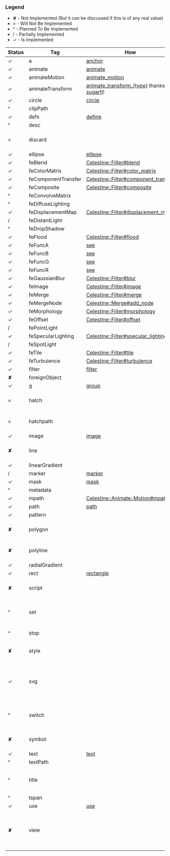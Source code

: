 ### Legend
 * ✘ - Not Implemented (But it can be discussed if this is of any real value)
 * = - Will Not Be Implemented
 * ^ - Planned To Be Implemented
 * / - Partially Implemented
 * ✓ - Is Implemented 

| Status | Tag | How  | Notes | 
|--------|-----|------|-------|
| ✓ | a | [anchor](https://docs.celestine.dev/Celestine/Meta/Context.html#anchor(define=false,&block:Celestine::Anchor-%3ECelestine::Anchor):Celestine::Anchor-instance-method)||
| ✓ | animate |[animate](https://docs.celestine.dev/Celestine/Modules/Animate.html#animate(&block:Proc(Celestine::Animate,Nil))-instance-method)||
| ✓ | animateMotion |[animate_motion](https://docs.celestine.dev/Celestine/Modules/Animate/Motion.html#animate_motion(&block:Celestine::Animate::Motion-%3ECelestine::Animate::Motion)-instance-method)||
| ✓ | animateTransform |[animate_transform_{type}](https://docs.celestine.dev/Celestine/Modules/Animate/Transform.html) thanks [sugarfi](https://github.com/sugarfi)!||
| ✓ | circle |[circle](https://docs.celestine.dev/Celestine/Meta/Context.html#circle(define=false,&block:Celestine::Circle-%3ECelestine::Circle):Celestine::Circle-instance-method)||
| ^ | clipPath |||
| ✓ | defs |[define](https://docs.celestine.dev/Celestine/Meta/Context.html#define(drawable:Celestine::Drawable)-instance-method)||
| ^ | desc |||
| = | discard ||Doesn't seem implemented by browsers|
| ✓ | ellipse |[ellipse](https://docs.celestine.dev/Celestine/Meta/Context.html#ellipse(define=false,&block:Celestine::Ellipse-%3ECelestine::Ellipse):Celestine::Ellipse-instance-method)||
| ✓ | feBlend |[Celestine::Filter#blend](https://docs.celestine.dev/Celestine/Filter.html#blend(&block:Celestine::Filter::Blend-%3ECelestine::Filter::Blend)-instance-method)||
| ✓ | feColorMatrix |[Celestine::Filter#color_matrix](https://docs.celestine.dev/Celestine/Filter.html#color_matrix(&block:Celestine::Filter::ColorMatrix-%3ECelestine::Filter::ColorMatrix)-instance-method)||
| ✓ | feComponentTransfer |[Celestine::Filter#component_transfer](https://docs.celestine.dev/Celestine/Filter.html#component_transfer(&block:Celestine::Filter::ComponentTransfer-%3ECelestine::Filter::ComponentTransfer)-instance-method)||
| ✓ | feComposite |[Celestine::Filter#composite](https://docs.celestine.dev/Celestine/Filter.html#composite(&block:Celestine::Filter::Composite-%3ECelestine::Filter::Composite)-instance-method)||
| ^ | feConvolveMatrix |||
| ^ | feDiffuseLighting |||
| ✓ | feDisplacementMap |[Celestine::Filter#displacement_map](https://docs.celestine.dev/Celestine/Filter.html#displacement_map(&block:Celestine::Filter::DisplacementMap-%3ECelestine::Filter::DisplacementMap)-instance-method)||
| / | feDistantLight |||
| ^ | feDropShadow ||
| ✓ | feFlood |[Celestine::Filter#flood](https://docs.celestine.dev/Celestine/Filter.html#flood(&block:Celestine::Filter::Flood-%3ECelestine::Filter::Flood)-instance-method)||
| ✓ | feFuncA |[see](https://docs.celestine.dev/Celestine/Filter/ComponentTransfer.html)||
| ✓ | feFuncB |[see](https://docs.celestine.dev/Celestine/Filter/ComponentTransfer.html)||
| ✓ | feFuncG |[see](https://docs.celestine.dev/Celestine/Filter/ComponentTransfer.html)||
| ✓ | feFuncR |[see](https://docs.celestine.dev/Celestine/Filter/ComponentTransfer.html)||
| ✓ | feGaussianBlur |[Celestine::Filter#blur](https://docs.celestine.dev/Celestine/Filter.html#blur(&block:Celestine::Filter::Blur-%3ECelestine::Filter::Blur)-instance-method)||
| ✓ | feImage |[Celestine::Filter#image](https://docs.celestine.dev/Celestine/Filter.html#image(&block:Celestine::Filter::Image-%3ECelestine::Filter::Image)-instance-method)||
| ✓ | feMerge |[Celestine::Filter#merge](https://docs.celestine.dev/Celestine/Filter.html#merge(&block:Celestine::Filter::Merge-%3ECelestine::Filter::Merge)-instance-method)||
| ✓ | feMergeNode |[Celestine::Merge#add_node](https://docs.celestine.dev/Celestine/Filter/Merge.html#add_node(filter_name)-instance-method)||
| ✓ | feMorphology |[Celestine::Filter#morphology](https://docs.celestine.dev/Celestine/Filter.html#morphology(&block:Celestine::Filter::Morphology-%3ECelestine::Filter::Morphology)-instance-method)||
| ✓ | feOffset |[Celestine::Filter#offset](https://docs.celestine.dev/Celestine/Filter.html#offset(&block:Celestine::Filter::Offset-%3ECelestine::Filter::Offset)-instance-method)||
| / | fePointLight |||
| ✓ | feSpecularLighting |[Celestine::Filter#specular_lighting](https://docs.celestine.dev/Celestine/Filter.html#specular_lighting(&block:Celestine::Filter::SpecularLighting-%3ECelestine::Filter::SpecularLighting)-instance-method)||
| / | feSpotLight |||
| ✓ | feTile |[Celestine::Filter#tile](https://docs.celestine.dev/Celestine/Filter.html#tile(&block:Celestine::Filter::Tile-%3ECelestine::Filter::Tile)-instance-method)||
| ✓ | feTurbulence |[Celestine::Filter#turbulence](https://docs.celestine.dev/Celestine/Filter.html#turbulence(&block:Celestine::Filter::Turbulence-%3ECelestine::Filter::Turbulence)-instance-method)|
| ✓ | filter |[filter](https://docs.celestine.dev/Celestine/Meta/Context.html#filter(&block:Celestine::Filter-%3ECelestine::Filter)-instance-method)|
| ✘ | foreignObject |||
| ✓ | g |[group](https://docs.celestine.dev/Celestine/Meta/Context.html#group(define=false,&block:Celestine::Group-%3ECelestine::Group):Celestine::Group-instance-method)||
| = | hatch ||Doesn't seem implemented by browsers|
| = | hatchpath ||Doesn't seem implemented by browsers|
| ✓ | image |[image](https://docs.celestine.dev/Celestine/Meta/Context.html#image(define=false,&block:Celestine::Image-%3ECelestine::Image):Celestine::Image-instance-method)||
| ✘ | line ||Seems covered by path....|
| ✓ | linearGradient |||
| / | marker |[marker](https://docs.celestine.dev/Celestine/Meta/Context.html#marker(&block:Celestine::Marker-%3ECelestine::Marker)-instance-method)||
| ✓ | mask |[mask](https://docs.celestine.dev/Celestine/Meta/Context.html#mask(&block:Celestine::Mask-%3ECelestine::Mask)-instance-method)||
| ^ | metadata ||
| ✓ | mpath |[Celestine::Animate::Motion#mpath](https://docs.celestine.dev/Celestine/Animate/Motion.html#mpath(&block:Proc(Celestine::Path,Nil))-instance-method)||
| ✓ | path |[path](https://docs.celestine.dev/Celestine/Meta/Context.html#path(define=false,&block:Celestine::Path-%3ECelestine::Path):Celestine::Path-instance-method)||
| ✓ | pattern |||
| ✘ | polygon ||Seems covered by path|
| ✘ | polyline ||Seems covered by path|
| ✓ | radialGradient ||
| ✓ | rect |[rectangle](https://docs.celestine.dev/Celestine/Meta/Context.html#rectangle(define=false,&block:Celestine::Rectangle-%3ECelestine::Rectangle):Celestine::Rectangle-instance-method)||
| ✘ | script ||Not sure if this should be implemented...|
| ^ | set ||This seems useful for simple interactivity|
| ^ | stop ||Part of gradient|
| ✘ | style ||Not sure if this should be implemented...|
| ✓ | svg ||Implemented for main usage but, should allow for nested SVG|
| ^ | switch ||Would allow local dialect switching for text|
| ✘ | symbol ||Is this any different than group?|
| ✓ | text |[text](https://docs.celestine.dev/Celestine/Meta/Context.html#text(define=false,&block:Celestine::Text-%3ECelestine::Text):Celestine::Text-instance-method)||
| ^ | textPath ||Part of text|
| ^ | title ||Rendered as a tooltip when hovering the object|
| ^ | tspan ||Part of text|
| ✓ | use |[use](https://docs.celestine.dev/Celestine/Meta/Context/Methods.html#use(id:String)-instance-method)||
| ✘ | view ||Doesn't seem to be implemented, even mozillas example doesn't work|
